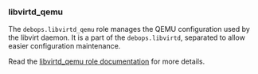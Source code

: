 ### libvirtd_qemu

The `debops.libvirtd_qemu` role manages the QEMU configuration used by
the libvirt daemon. It is a part of the `debops.libvirtd`, separated to
allow easier configuration maintenance.

Read the [libvirtd_qemu role documentation](https://docs.debops.org/en/master/ansible/roles/libvirtd_qemu/) for more details.
